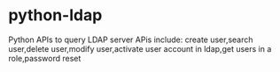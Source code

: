 # python-ldap
Python APIs to query LDAP server
APis include:
create user,search user,delete user,modify user,activate user account in ldap,get users in a role,password reset

